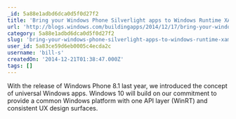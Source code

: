 ```yaml
---
_id: 5a88e1adbd6dca0d5f0d27f2
title: 'Bring your Windows Phone Silverlight apps to Windows Runtime XAML; prepare for universal app development in Windows 10'
url: 'http://blogs.windows.com/buildingapps/2014/12/17/bring-your-windows-phone-silverlight-apps-to-windows-runtime-xaml-prepare-for-universal-app-development-in-windows-10/'
category: 5a88e1adbd6dca0d5f0d27f2
slug: 'bring-your-windows-phone-silverlight-apps-to-windows-runtime-xaml-prepare-for-universal-app-develop'
user_id: 5a83ce59d6eb0005c4ecda2c
username: 'bill-s'
createdOn: '2014-12-21T01:38:47.000Z'
tags: []
---
```


With the release of Windows Phone 8.1 last year, we introduced the concept of universal Windows apps. Windows 10 will build on our commitment to provide a common Windows platform with one API layer (WinRT) and consistent UX design surfaces.
